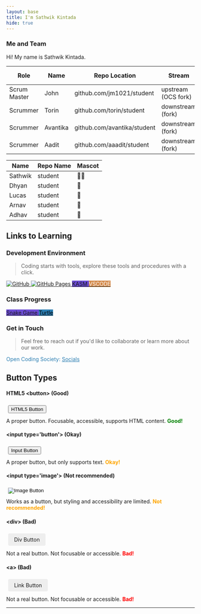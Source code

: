 ```yaml
---
layout: base
title: I'm Sathwik Kintada
hide: true
---
```


### Me and Team

Hi! My name is Sathwik Kintada.

| Role         | Name     | Repo Location                       | Stream                | Repo Name |
|--------------|----------|-------------------------------------|-----------------------|-----------|
| Scrum Master | John     | github.com/jm1021/student           | upstream (OCS fork)   | student   |
| Scrummer     | Torin    | github.com/torin/student            | downstream (fork)     | student   |
| Scrummer     | Avantika | github.com/avantika/student         | downstream (fork)     | student   |
| Scrummer     | Aadit    | github.com/aaadit/student           | downstream (fork)     | student   |

| Name    | Repo Name | Mascot |
|---------|-----------|--------|
| Sathwik | student   | 🥷🏿    |
| Dhyan   | student   | 🐺     |
| Lucas   | student   | 🙈     |
| Arnav   | student   | 🐼     |
| Adhav   | student   | 💂     |

## Links to Learning

### Development Environment

> Coding starts with tools, explore these tools and procedures with a click.

<a href="https://github.com/Open-Coding-Society/student">
    <img src="https://img.shields.io/badge/GitHub-181717?logo=github&logoColor=white" alt="GitHub">
</a>
<a href="https://open-coding-society.github.io/student">
    <img src="https://img.shields.io/badge/GitHub%20Pages-327FC7?logo=github&logoColor=white" alt="GitHub Pages">
</a>
<a href="https://kasm.opencodingsociety.com/" class="button small" style="background-color: #6b4bd3ff">
    KASM
</a>
<a href="https://vscode.dev/" class="button small" style="background-color: #d38a4bff">
    <span style="color: #FFFFFF">VSCODE</span>
</a>

<br>

### Class Progress

<a href="{{site.baseurl}}/snake" class="button small" style="background-color: #6b4bd3ff">
    Snake Game
</a>
<a href="{{site.baseurl}}/turtle" class="button small" style="background-color: #2A7DB1">
    <span style="color: #000000">Turtle</span>
</a>

<br>

<!-- Contact Section -->
### Get in Touch

> Feel free to reach out if you'd like to collaborate or learn more about our work.

<p style="color: #2A7DB1;">Open Coding Society: <a href="https://opencodingsociety.com" style="color: #2A7DB1; text-decoration: underline;">Socials</a></p>


## Button Types

<div style="margin-bottom: 1em;">
  <h4>HTML5 &lt;button&gt; (Good)</h4>
  <button style="margin: 5px;" onclick="alert('You clicked on an HTML5 Button!')">HTML5 Button</button>
  <p style="margin: 0.5em 0;">A proper button. Focusable, accessible, supports HTML content. <span style="color: green; font-weight: bold;">Good!</span></p>
</div>

<div style="margin-bottom: 1em;">
  <h4>&lt;input type='button'&gt; (Okay)</h4>
  <input type="button" value="Input Button" style="margin: 5px;" onclick="alert('You clicked on an Input Button!')">
  <p style="margin: 0.5em 0;">A proper button, but only supports text. <span style="color: orange; font-weight: bold;">Okay!</span></p>
</div>

<div style="margin-bottom: 1em;">
  <h4>&lt;input type='image'&gt; (Not recommended)</h4>
  <input type="image" alt="Image Button" src="https://via.placeholder.com/100x40?text=Button" style="margin: 5px;" onclick="alert('You clicked on an Image Button!')">
  <p style="margin: 0.5em 0;">Works as a button, but styling and accessibility are limited. <span style="color: orange; font-weight: bold;">Not recommended!</span></p>
</div>

<div style="margin-bottom: 1em;">
  <h4>&lt;div&gt; (Bad)</h4>
  <div style="display:inline-block; padding:8px 16px; background:#eee; border-radius:4px; margin:5px; cursor:pointer;" onclick="alert('You clicked on a Div Button!')">Div Button</div>
  <p style="margin: 0.5em 0;">Not a real button. Not focusable or accessible. <span style="color: red; font-weight: bold;">Bad!</span></p>
</div>

<div style="margin-bottom: 1em;">
  <h4>&lt;a&gt; (Bad)</h4>
  <a style="display:inline-block; padding:8px 16px; background:#eee; border-radius:4px; margin:5px; cursor:pointer;" onclick="alert('You clicked on a Link Button!')">Link Button</a>
  <p style="margin: 0.5em 0;">Not a real button. Not focusable or accessible. <span style="color: red; font-weight: bold;">Bad!</span></p>
</div>


---

